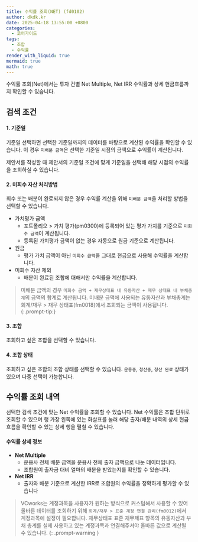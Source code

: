 ```yaml
---
title: 수익률 조회(NET) (fd0102)
author: dkdk.kr
date: 2025-04-18 13:55:00 +0800
categories:
  - 코어가이드
tags:
  - 조합
  - 수익률
render_with_liquid: true
mermaid: true
math: true
---
```

수익률 조회(Net)에서는 투자 건별 Net Multiple, Net IRR 수익률과 상세 현금흐름까지 확인할 수 있습니다. 

## 검색 조건 

#### 1. 기준일
기준일 선택하면 선택한 기준일까지의 데이터를 바탕으로 계산된 수익률을 확인할 수 있습니다. 이 경우 `미배분 금액`은 선택한 기준일 시점의 금액으로 수익률이 계산됩니다. 

제안서를 작성할 때 제안서의 기준일 조건에 맞게 기준일을 선택해 해당 시점의 수익률을 조회하실 수 있습니다. 
#### 2. 미회수 자산 처리방법
회수 또는 배분이 완료되지 않은 경우 수익률 계산을 위해 `미배분 금액`을 처리할 방법을 선택할 수 있습니다. 

- 가치평가 금액
	- 포트폴리오 > 가치 평가(pm0300)에 등록되어 있는 평가 가치를 기준으로 `미회수 금액`이 계산됩니다. 
	- 등록된 가치평가 금액이 없는 경우 자동으로 원금 기준으로 계산됩니다. 
- 원금
	- 평가 가치 금액이 아닌 `미회수 금액`을 그대로 현금으로 사용해 수익률을 계산합니다. 
- 미회수 자산 제외
	- 배분이 완료된 조합에 대해서만 수익률을 계산합니다.

> 미배분 금액의 경우 `미회수 금액 + 재무상태표 내 유동자산 + 재무 상태표 내 부채총계`의 금액의 합계로 계산됩니다. 
> 미배분 금액에 사용되는 유동자산과 부채총계는 회계/재무 > 재무 상태표(fm0018)에서 조회되는 금액이 사용됩니다.
{:.prompt-tip:}
#### 3. 조합
조회하고 싶은 조합을 선택할 수 있습니다.
#### 4. 조합 상태
조회하고 싶은 조합의 조합 상태를 선택할 수 있습니다. `운용중`, `청산중`, `청산 완료` 상태가 있으며 다중 선택이 가능합니다. 

## 수익률 조회 내역
선택한 검색 조건에 맞는 Net 수익률을 조회할 수 있습니다. Net 수익률은 조합 단위로 조회할 수 있으며 행 가장 왼쪽에 있는 화살표를 눌러 해당 출자/배분 내역의 상세 현금흐름을 확인할 수 있는 상세 행을 펼칠 수 있습니다.

#### 수익률 상세 정보
- **Net Multiple**
	- 운용사 전체 배분 금액을 운용사 전체 출자 금액으로 나눈 데이터입니다.
	- 조합원이 출자금 대비 얼마의 배분을 받았는지를 확인할 수 있습니다.
- **Net IRR**
	- 출자와 배분 기준으로 계산한 IRR로 조합원의 수익률을 정확하게 평가할 수 있습니다

> VCworks는 계정과목을 사용자가 원하는 방식으로 커스텀해서 사용할 수 있어 올바른 데이터를 조회하기 위해 `회계/재무 > 표준 계정 연결 관리(fm0012)`에서 계정과목에 설정이 필요합니다.
> 재무상태표 표준 재무제표 항목의 유동자산과 부채 총계를 실제 사용하고 있는 계정과목과 연결해주셔야 올바른 값으로 계산될 수 있습니다. 
{: .prompt-warning }




